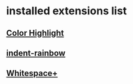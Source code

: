 # installed extensions list

## [Color Highlight](https://marketplace.visualstudio.com/items?itemName=naumovs.color-highlight)

## [indent-rainbow](https://marketplace.visualstudio.com/items?itemName=oderwat.indent-rainbow)

## [Whitespace+](https://marketplace.visualstudio.com/items?itemName=davidhouchin.whitespace-plus)